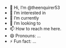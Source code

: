 - 👋 Hi, I’m @theenquirer53
- 👀 I’m interested in
- 🌱 I’m currently 
- 💞️ I’m looking to 
- 📫 How to reach me here.
- 😄 Pronouns: ...
- ⚡ Fun fact: ...

<!---
theenquirer53/theenquirer53 is a ✨ special ✨ repository because its `README.md` (this file) appears on your GitHub profile.
You can click the Preview link to take a look at your changes.
--->
